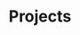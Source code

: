 ---
layout: category
title: Projects
permalink: /projects/
category: projects
redirect_from: /web-development
sitemap:
 lastmod: 2016-04-20 17:00:12 +0000
---